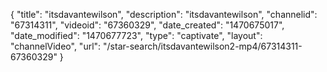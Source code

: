 {
    "title": "itsdavantewilson",
    "description": "itsdavantewilson",
    "channelid": "67314311",
    "videoid": "67360329",
    "date_created": "1470675017",
    "date_modified": "1470677723",
    "type": "captivate",
    "layout": "channelVideo",
    "url": "\/star-search\/itsdavantewilson2-mp4\/67314311-67360329"
}